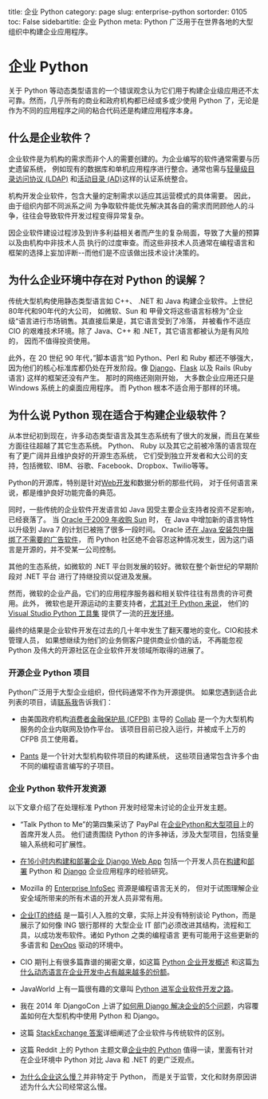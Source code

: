 title: 企业 Python
category: page
slug: enterprise-python
sortorder: 0105
toc: False
sidebartitle: 企业 Python
meta: Python 广泛用于在世界各地的大型组织中构建企业应用程序。


# 企业 Python

关于 Python 等动态类型语言的一个错误观念认为它们用于构建企业级应用还不太可靠。然而，几乎所有的商业和政府机构都已经或多或少使用 Python 了，无论是作为不同的应用程序之间的粘合代码还是构建应用程序本身。

## 什么是企业软件？

企业软件是为机构的需求而非个人的需要创建的。为企业编写的软件通常需要与历史遗留系统，
例如现有的数据库和单机应用程序进行整合。通常也需与[轻量级目录访问协议 (LDAP)](http://en.wikipedia.org/wiki/Lightweight_Directory_Access_Protocol) 和[活动目录 (AD)](https://msdn.microsoft.com/en-us/library/aa746492%28v=vs.85%29.aspx)这样的认证系统整合。

机构开发企业软件，包含大量的定制需求以适应其运营模式的具体需要。 因此，由于组织内部不同派系之间
为争取软件能优先解决其各自的需求而罔顾他人的斗争，往往会导致软件开发过程变得异常复杂。

因企业软件建设过程涉及到许多利益相关者而产生的复杂局面，导致了大量的预算以及由机构中非技术人员
执行的过度审查。而这些非技术人员通常在编程语言和框架的选择上妄加评断--而他们是不应该做出技术设计决策的。

## 为什么企业环境中存在对 Python 的误解？

传统大型机构使用静态类型语言如 C++、 .NET 和 Java 构建企业软件。上世纪80年代和90年代的大公司，
如微软、Sun 和 甲骨文将这些语言标榜为”企业级“语言进行市场销售。其直接后果是，其它语言受到了冷落，
并被看作不适应 CIO 的艰难技术环境。除了 Java、C++ 和 .NET，其它语言都被认为是有风险的，
因而不值得投资使用。

此外，在 20 世纪 90 年代，”脚本语言“如 Python、Perl 和 Ruby 都还不够强大，
因为他们的核心标准库都仍处在开发阶段。像 [Django](/django.html)、[Flask](/flask.html) 
以及 Rails (Ruby 语言) 这样的框架还没有产生。 那时的网络还刚刚开始，
大多数企业应用还只是 Windows 系统上的桌面应用程序。 而 Python 根本不适合用于那样的环境。

## 为什么说 Python 现在适合于构建企业级软件？

从本世纪初到现在，许多动态类型语言及其生态系统有了很大的发展，而且在某些方面往往超越了其它生态系统。
Python、 Ruby 以及其它之前被冷落的语言现在有了更广阔并且维护良好的开源生态系统，
它们受到独立开发者和大公司的支持，包括微软、IBM、谷歌、Facebook、Dropbox、Twilio等等。

Python的开源库，特别是针对[Web开发](/web-frameworks.html)和数据分析的那些代码，
对于任何语言来说，都是维护良好功能完备的典范。

同时，一些传统的企业软件开发语言如 Java 因受主要企业支持者投资不足影响，已经衰落了。
当 [Oracle 于2009 年收购 Sun](http://www.oracle.com/us/corporate/press/018363) 时，
在 Java 中增加新的语言特性以升级到 Java 7 的计划已被拖了很多一段时间。
Oracle 还[在 Java 安装包中捆绑了不需要的广告软件](http://www.engadget.com/2015/03/06/java-adware-mac/)，
而 Python 社区绝不会容忍这种情况发生，因为这门语言是开源的，并不受某一公司控制。

其他的生态系统，如微软的 .NET 平台则发展的较好。微软在整个新世纪的早期阶段对 .NET 平台
进行了持继投资以促进及发展。

然而，微软的企业产品，它们的应用程序服务器和相关软件往往有昂贵的许可费用。此外，
微软也是开源运动的主要支持者，[尤其对于 Python 来说](http://www.hanselman.com/blog/OneOfMicrosoftsBestKeptSecretsPythonToolsForVisualStudioPTVS.aspx)，
他们的 [Visual Studio Python 工具集](https://www.visualstudio.com/vs/features/python/) 
提供了一流的[开发环境](/development-environments.html)。

最终的结果是企业软件开发在过去的几十年中发生了翻天覆地的变化。CIO和技术管理人员，
如果想继续为他们的业务侧客户提供商业价值的话，
不再能忽视 Python 及伟大的开源社区在企业软件开发领域所取得的进展了。

### 开源企业 Python 项目

Python广泛用于大型企业组织，但代码通常不作为开源提供。
如果您遇到适合此列表的项目，请[联系我](/about-author.html)告诉我们：

* 由美国政府机构[消费者金融保护局 (CFPB)](http://www.consumerfinance.gov/)
  主导的 [Collab](https://github.com/cfpb/collab) 是一个为大型机构服务的企业内联网及协作平台。
  该项目目前已投入运行，并被成千上万的 CFPB 员工使用着。

* [Pants](https://github.com/twitter/pants) 是一个针对大型机构软件项目的构建系统，
  这些项目通常包含许多个由不同的编程语言编写的子项目。

### 企业 Python 软件开发资源

以下文章介绍了在处理标准 Python 开发时经常未讨论的企业开发主题。

* “Talk Python to Me”的第四集采访了 PayPal 在[企业Python和大型项目](http://www.talkpythontome.com/episodes/show/4/enterprise-python-and-large-scale-projects)上的首席开发人员。
  他们谴责围绕 Python 的许多神话，涉及大型项目，包括变量输入系统和可扩展性。

* [在16小时内构建和部署企业 Django Web App](https://medium.com/python-pandemonium/building-and-deploying-an-enterprise-django-web-app-in-16-hours-79e018f7b94c) 
  包括一个开发人员在[构建](/web-development.html)和[部署](/deployment.html) Python 和 [Django](/django.html) 企业应用程序的经验研究。

* Mozilla 的 [Enterprise InfoSec](https://infosec.mozilla.org/) 资源是编程语言无关的，
  但对于试图理解企业安全域所带来的所有术语的开发人员非常有用。

* [企业IT的终结](http://www.leanessays.com/2017/01/the-end-of-enterprise-it.html)
  是一篇引人入胜的文章，实际上并没有特别谈论 Python，而是展示了如何像 ING 银行那样的
  大型企业 IT 部门必须改进其结构，流程和工具，以成功发布软件。诸如 Python 之类的编程语言
  更有可能用于这些更新的多语言和 [DevOps](/devops.html) 驱动的环境中。

* CIO 期刊上有很多篇靠谱的揭密文章，如这篇 [Python 企业开发概述](http://www.cio.com/article/2437137/developer/you-used-python-to-write-what-.html) 和这篇[为什么动态语言在企业开发中占有越来越多的份额](http://www.cio.com/article/2431212/developer/dynamic-languages--not-just-for-scripting-any-more.html)。

* JavaWorld 上有一篇很有趣的文章叫 [Python 进军企业软件开发之路](http://www.javaworld.com/article/2078655/scripting-jvm-languages/python-coming-to-the-enterprise--like-it-or-not.html)。

* 我在 2014 年 DjangoCon 上讲了[如何用 Django 解决企业的5个问题](https://www.youtube.com/watch?v=aMtiCX38w20)，内容覆盖如何在大型机构中使用 Python 和 Django。

* 这篇 [StackExchange 答案](http://programmers.stackexchange.com/questions/141411/what-is-enterprise-software-exactly)详细阐述了企业软件与传统软件的区别。

* 这篇 Reddit 上的 Python 主题文章[企业中的 Python](https://www.reddit.com/r/Python/comments/3myppd/everyone_who_encounters_it_seems_to_love_python/) 值得一读，里面有针对在企业环境中 Python 对比 Java 和 .NET 的更广泛观点。

* [为什么企业这么慢？](https://zwischenzugs.com/2018/10/02/why-are-enterprises-so-slow/)并非特定于 Python，
  而是关于监管，文化和财务原因讲述为什么大公司经常这么慢。
